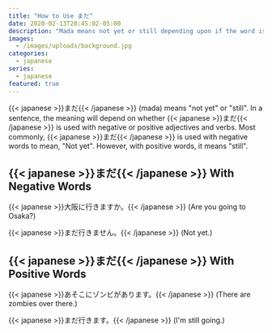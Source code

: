 ```yaml
---
title: "How to Use まだ"
date: 2020-02-13T20:45:02-05:00
description: "Mada means not yet or still depending upon if the word is used with negative or positive words."
images:
  - /images/uploads/background.jpg
categories:
  - japanese
series:
  - japanese
featured: true
---
```


{{< japanese >}}まだ{{< /japanese >}} (mada) means "not yet" or "still". In a sentence, the meaning will depend on whether {{< japanese >}}まだ{{< /japanese >}} is used with negative or positive adjectives and verbs. Most commonly, {{< japanese >}}まだ{{< /japanese >}} is used with negative words to mean, "Not yet". However, with positive words, it means "still".

## {{< japanese >}}まだ{{< /japanese >}} With Negative Words

{{< japanese >}}大阪に行きますか。{{< /japanese >}} (Are you going to Osaka?)

{{< japanese >}}まだ行きません。{{< /japanese >}} (Not yet.)

## {{< japanese >}}まだ{{< /japanese >}} With Positive Words

{{< japanese >}}あそこにゾンビがあります。{{< /japanese >}} (There are zombies over there.)

{{< japanese >}}まだ行きます。{{< /japanese >}} (I'm still going.)
